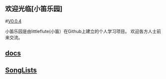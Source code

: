 ## 欢迎光临[小笛乐园]
#[V0.0.4](https://github.com/littleflute/littleflute/edit/master/README.md)

小笛乐园是由littleflute(小笛）在Github上建立的个人学习项目。
欢迎各方人士前来交流。
## [docs](https://littleflute.github.io/littleflute/docs/)  
## [SongLists](SongLists)
